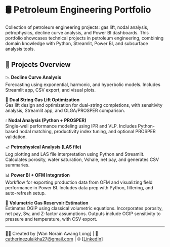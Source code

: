 # 🛢️ Petroleum Engineering Portfolio
Collection of petroleum engineering projects: gas lift, nodal analysis, petrophysics, decline curve analysis, and Power BI dashboards.
This portfolio showcases technical projects in petroleum engineering, combining domain knowledge with Python, Streamlit, Power BI, and subsurface analysis tools.

## 📁 Projects Overview

📉 **Decline Curve Analysis**  
Forecasting using exponential, harmonic, and hyperbolic models. Includes Streamlit app, CSV export, and visual plots.

🎯 **Dual String Gas Lift Optimization**  
Gas lift design and optimization for dual-string completions, with sensitivity analysis, Streamlit app, and OLGA/PROSPER comparison.

💧 **Nodal Analysis (Python + PROSPER)**  
Single-well performance modeling using IPR and VLP. Includes Python-based nodal matching, productivity index tuning, and optional PROSPER validation.

🪔 **Petrophysical Analysis (LAS file)**  
Log plotting and LAS file interpretation using Python and Streamlit. Calculates porosity, water saturation, Vshale, net pay, and generates CSV summaries.

📊 **Power BI + OFM Integration**  
Workflow for exporting production data from OFM and visualizing field performance in Power BI. Includes data prep with Python, filtering, and auto-refresh setup.

🧮 **Volumetric Gas Reservoir Estimation**  
Estimates OGIP using classical volumetric equations. Incorporates porosity, net pay, Sw, and Z-factor assumptions. Outputs include OGIP sensitivity to pressure and temperature, with CSV export.

---
👩‍💻 Created by [Wan Norain Awang Long] | 📧 catherinezulaikha27@gmail.com | 🌐 [[LinkedIn](https://linkedin.com/in/wannorainawanglong/)]
